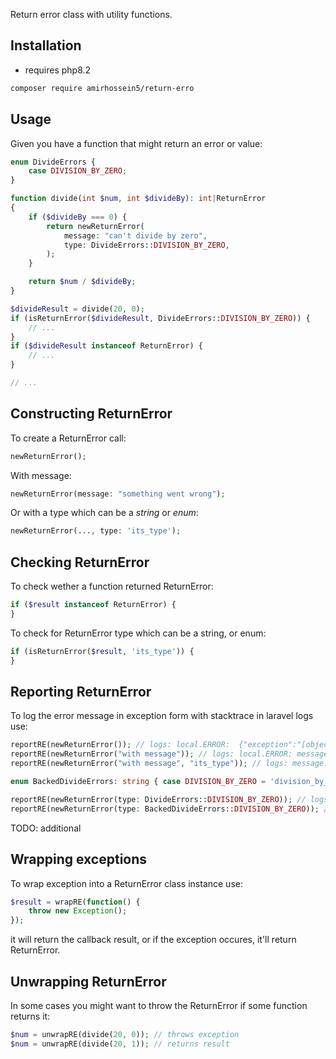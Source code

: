 Return error class with utility functions.

## Installation

- requires php8.2

```sh
composer require amirhossein5/return-erro
```

## Usage

Given you have a function that might return an error or value:

```php
enum DivideErrors {
    case DIVISION_BY_ZERO;
}

function divide(int $num, int $divideBy): int|ReturnError
{
    if ($divideBy === 0) {
        return newReturnError(
            message: "can't divide by zero",
            type: DivideErrors::DIVISION_BY_ZERO,
        );
    }

    return $num / $divideBy;
}

$divideResult = divide(20, 0);
if (isReturnError($divideResult, DivideErrors::DIVISION_BY_ZERO)) {
    // ...
}
if ($divideResult instanceof ReturnError) {
    // ...
}

// ...
```

## Constructing ReturnError

To create a ReturnError call:

```php
newReturnError();
```

With message:

```php
newReturnError(message: "something went wrong");
```

Or with a type which can be a *string* or *enum*:

```php
newReturnError(..., type: 'its_type');
```

## Checking ReturnError

To check wether a function returned ReturnError:

```php
if ($result instanceof ReturnError) {
}
```

To check for ReturnError type which can be a string, or enum:

```php
if (isReturnError($result, 'its_type')) {
}
```

## Reporting ReturnError

To log the error message in exception form with stacktrace in laravel logs use:

```php
reportRE(newReturnError()); // logs: local.ERROR:  {"exception":"[object] (Exception(code: 0):  at ...
reportRE(newReturnError("with message")); // logs: local.ERROR: message: with message {"exception...
reportRE(newReturnError("with message", "its_type")); // logs: message: with message, type: its_type {"exception...

enum BackedDivideErrors: string { case DIVISION_BY_ZERO = 'division_by_zero'; }

reportRE(newReturnError(type: DivideErrors::DIVISION_BY_ZERO)); // logs: type: DIVISION_BY_ZERO {"exception...
reportRE(newReturnError(type: BackedDivideErrors::DIVISION_BY_ZERO)); // logs: type: division_by_zero {"exception...
```

TODO: additional

## Wrapping exceptions

To wrap exception into a ReturnError class instance use:

```php
$result = wrapRE(function() {
    throw new Exception();
});
```

it will return the callback result, or if the exception occures, it'll return ReturnError.

## Unwrapping ReturnError

In some cases you might want to throw the ReturnError if some function returns it:

```php
$num = unwrapRE(divide(20, 0)); // throws exception
$num = unwrapRE(divide(20, 1)); // returns result
```
